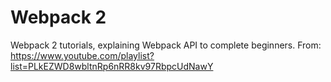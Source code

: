 # Webpack 2

Webpack 2 tutorials, explaining Webpack API to complete beginners.
From: https://www.youtube.com/playlist?list=PLkEZWD8wbltnRp6nRR8kv97RbpcUdNawY